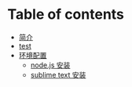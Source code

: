 # Table of contents

* [简介](README.md)
* [test](<README (1).md>)
* [环境配置](huan-jing-pei-zhi/README.md)
  * [node.js 安装](huan-jing-pei-zhi/node.js-an-zhuang.md)
  * [sublime text 安装](huan-jing-pei-zhi/sublime-text-an-zhuang.md)
